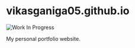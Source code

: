 # vikasganiga05.github.io

![Work In Progress](https://img.shields.io/badge/repo%20status-WIP-yellow)

My personal portfolio website.
